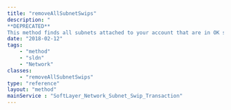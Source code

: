 ```yaml
---
title: "removeAllSubnetSwips"
description: "
**DEPRECATED**
This method finds all subnets attached to your account that are in OK status and starts 'DELETE' transactions with ARIN, allowing you to remove your SWIP registration information. "
date: "2018-02-12"
tags:
    - "method"
    - "sldn"
    - "Network"
classes:
    - "removeAllSubnetSwips"
type: "reference"
layout: "method"
mainService : "SoftLayer_Network_Subnet_Swip_Transaction"
---
```

